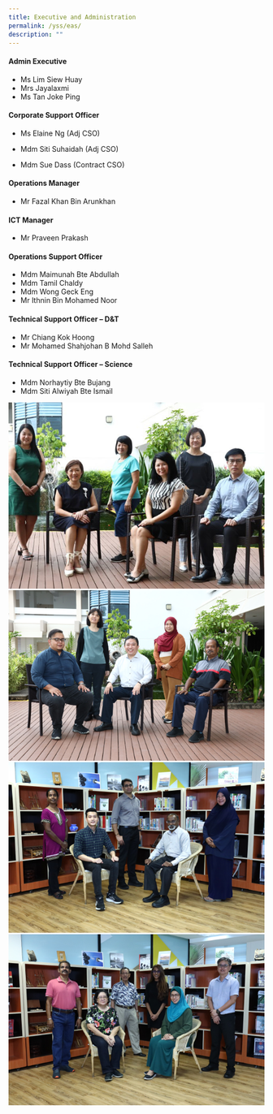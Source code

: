 ```yaml
---
title: Executive and Administration
permalink: /yss/eas/
description: ""
---
```


<h4>Admin Executive</h4>

*   Ms Lim Siew Huay
*   Mrs Jayalaxmi
*   Ms Tan Joke Ping


<h4>Corporate Support Officer</h4>

*   Ms Elaine Ng (Adj CSO)  
     
*   Mdm Siti Suhaidah (Adj CSO)
*   Mdm Sue Dass (Contract CSO)

  

<h4>Operations Manager</h4>

*   Mr Fazal Khan Bin Arunkhan

  

<h4>ICT Manager</h4>

*   Mr Praveen Prakash

  

<h4>Operations Support Officer</h4>

*   Mdm Maimunah Bte Abdullah
*   Mdm Tamil Chaldy
*   Mdm Wong Geck Eng
*   Mr Ithnin Bin Mohamed Noor

  

<h4>Technical Support Officer – D&T</h4>

*   Mr Chiang Kok Hoong
*   Mr Mohamed Shahjohan B Mohd Salleh

  

<h4>Technical Support Officer – Science</h4>

*   Mdm Norhaytiy Bte Bujang
*   Mdm Siti Alwiyah Bte Ismail

![](/images/EAS1.jpg)
![](/images/EAS2.png)
![](/images/EAS3.png)
![](/images/EAS4.png)